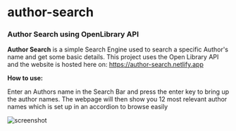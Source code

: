 # author-search
### Author Search using OpenLibrary API ###

**Author Search** is a simple Search Engine used to search a specific Author's name and get some basic details. This project uses the Open Library API and the website is hosted here on: https://author-search.netlify.app

**How to use:**

Enter an Authors name in the Search Bar and press the enter key to bring up the author names. The webpage will then show you 12 most relevant author names which is set up in an accordion to browse easily

![screenshot](https://github.com/[username]/[reponame]/blob/[branch]/image.jpg?raw=true)

